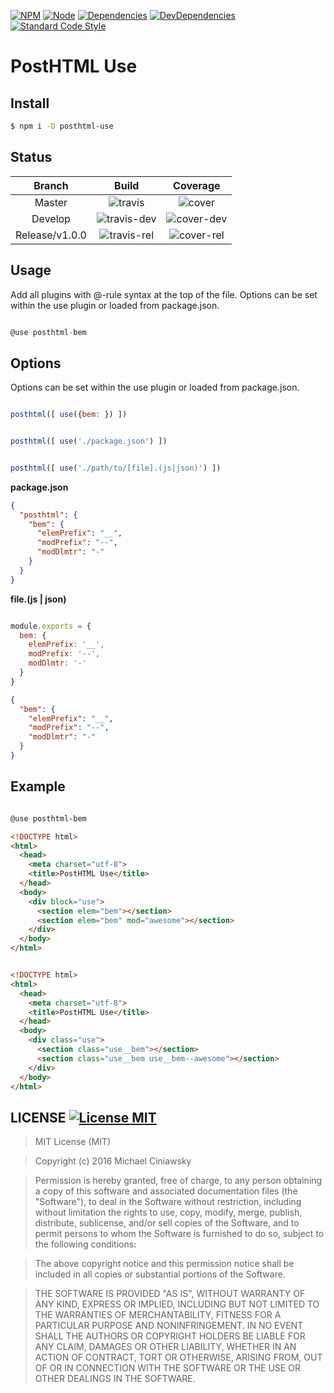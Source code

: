 [![NPM][npm]][npm-url]
[![Node][node]][node-url]
[![Dependencies][deps]][deps-url]
[![DevDependencies][devdeps]][devdeps-url]
[![Standard Code Style][style]][style-url]

# PostHTML Use

## Install

```bash
$ npm i -D posthtml-use
```

## Status

| Branch               | Build                     | Coverage                 |
|:--------------------:|:-------------------------:|:------------------------:|
|  Master              | ![travis]                 | ![cover]                 |
|  Develop             | ![travis-dev]             | ![cover-dev]             |
|  Release/v1.0.0      | ![travis-rel]             | ![cover-rel]             |

## Usage

Add all plugins with @-rule syntax at the top of the file. Options can be set
within the use plugin or loaded from package.json.

```js

@use posthtml-bem

```
## Options

Options can be set within the use plugin or loaded from package.json.

```js

posthtml([ use({bem: }) ])

```

```js

posthtml([ use('./package.json') ])

```

```js

posthtml([ use('./path/to/[file].(js|json)') ])

```

**package.json**

```json
{
  "posthtml": {
    "bem": {
      "elemPrefix": "__",
      "modPrefix": "--",
      "modDlmtr": "-"
    }
  }
}

```

**file.(js | json)**

```js

module.exports = {
  bem: {
    elemPrefix: '__',
    modPrefix: '--',
    modDlmtr: '-'
  }
}

```

```json
{
  "bem": {
    "elemPrefix": "__",
    "modPrefix": "--",
    "modDlmtr": "-"
  }
}

```

## Example

```html

@use posthtml-bem

<!DOCTYPE html>
<html>
  <head>
    <meta charset="utf-8">
    <title>PostHTML Use</title>
  </head>
  <body>
    <div block="use">
      <section elem="bem"></section>
      <section elem="bem" mod="awesome"></section>
    </div>
  </body>
</html>

```

```html

<!DOCTYPE html>
<html>
  <head>
    <meta charset="utf-8">
    <title>PostHTML Use</title>
  </head>
  <body>
    <div class="use">
      <section class="use__bem"></section>
      <section class="use__bem use__bem--awesome"></section>
    </div>
  </body>
</html>

```


## LICENSE [![License MIT][license]][license-url]

> MIT License (MIT)

>Copyright (c) 2016 Michael Ciniawsky

> Permission is hereby granted, free of charge, to any person obtaining a copy
of this software and associated documentation files (the "Software"), to deal
in the Software without restriction, including without limitation the rights
to use, copy, modify, merge, publish, distribute, sublicense, and/or sell
copies of the Software, and to permit persons to whom the Software is
furnished to do so, subject to the following conditions:

> The above copyright notice and this permission notice shall be included in all
copies or substantial portions of the Software.

> THE SOFTWARE IS PROVIDED "AS IS", WITHOUT WARRANTY OF ANY KIND, EXPRESS OR
IMPLIED, INCLUDING BUT NOT LIMITED TO THE WARRANTIES OF MERCHANTABILITY,
FITNESS FOR A PARTICULAR PURPOSE AND NONINFRINGEMENT. IN NO EVENT SHALL THE
AUTHORS OR COPYRIGHT HOLDERS BE LIABLE FOR ANY CLAIM, DAMAGES OR OTHER
LIABILITY, WHETHER IN AN ACTION OF CONTRACT, TORT OR OTHERWISE, ARISING FROM,
OUT OF OR IN CONNECTION WITH THE SOFTWARE OR THE USE OR OTHER DEALINGS IN THE
SOFTWARE.

[npm]: https://img.shields.io/npm/v/posthtml-use.svg
[npm-url]: https://npmjs.com/package/posthml-use

[node]: https://img.shields.io/node/v/gh-badges.svg?maxAge=2592000
[node-url]: https://nodejs.org

[deps]: https://david-dm.org/michael-ciniawsky/posthtml-use.svg
[deps-url]: https://david-dm.org/michael-ciniawsky/posthtml-use

[devdeps]: https://david-dm.org/michael-ciniawsky/posthtml-use/dev-status.svg
[devdeps-url]: https://david-dm.org/michael-ciniawsky/posthtml-use#info=devDependencies

[style]: https://img.shields.io/badge/code%20style-standard-yellow.svg
[style-url]: http://standardjs.com/

[travis]: http://img.shields.io/travis/michael-ciniawsky/posthtml-use.svg
[travis-url]: https://travis-ci.org/michael-ciniawsky/posthtml-use

[travis-rel]: http://img.shields.io/travis/michael-ciniawsky/posthtml-use.svg?branch=release/1.0.0
[travis-rel-url]:https://travis-ci.org/michael-ciniawsky/posthtml-use?branch=release/1.0.0

[travis-dev]: http://img.shields.io/travis/michael-ciniawsky/posthtml-use.svg?branch=develop
[travis-dev-url]: https://travis-ci.org/michael-ciniawsky/posthtml-use?branch=develop

[cover]: https://coveralls.io/repos/github/michael-ciniawsky/posthtml-use/badge.svg?branch=master
[cover-url]: https://coveralls.io/github/michael-ciniawsky/posthtml-use?branch=master

[cover-rel]: https://coveralls.io/repos/github/michael-ciniawsky/posthtml-use/badge.svg?branch=release<ver>
[cover-rel-url]: https://coveralls.io/github/michael-ciniawsky/posthtml-use?branch=release<ver>

[cover-dev]: https://coveralls.io/repos/github/michael-ciniawskyposthtml-use/badge.svg?branch=develop
[cover-dev-url]: https://coveralls.io/github/michael-ciniawsky/posthtml-use?branch=develop

[license]: https://img.shields.io/github/license/michael-ciniawsky/posthtml-use.svg
[license-url]: https://raw.githubusercontent.com/michael-ciniawsky/posthtml-use/master/LICENSE
